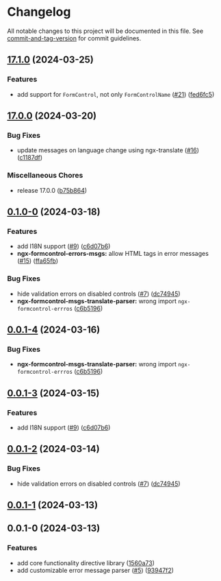 # Changelog

All notable changes to this project will be documented in this file. See [commit-and-tag-version](https://github.com/absolute-version/commit-and-tag-version) for commit guidelines.

## [17.1.0](https://github.com/dgonzalez870/ngx-formcontrol-errors/compare/v17.0.0...v17.1.0) (2024-03-25)


### Features

* add support for `FormControl`, not only `FormControlName` ([#21](https://github.com/dgonzalez870/ngx-formcontrol-errors/issues/21)) ([fed6fc5](https://github.com/dgonzalez870/ngx-formcontrol-errors/commit/fed6fc5444e638c231892a215ce91afccc3c2adb))

## [17.0.0](https://github.com/dgonzalez870/ngx-formcontrol-errors/compare/v0.1.0-0...v17.0.0) (2024-03-20)


### Bug Fixes

* update messages on language change using ngx-translate ([#16](https://github.com/dgonzalez870/ngx-formcontrol-errors/issues/16)) ([c1187df](https://github.com/dgonzalez870/ngx-formcontrol-errors/commit/c1187df1eb65ca37b1f9fe386d0357437df62bca))


### Miscellaneous Chores

* release 17.0.0 ([b75b864](https://github.com/dgonzalez870/ngx-formcontrol-errors/commit/b75b86444841020d0ac706d595320435be23081d))

## [0.1.0-0](https://github.com/dgonzalez870/ngx-formcontrol-errors/compare/v0.0.1-0...v0.1.0-0) (2024-03-18)


### Features

* add I18N support ([#9](https://github.com/dgonzalez870/ngx-formcontrol-errors/issues/9)) ([c6d07b6](https://github.com/dgonzalez870/ngx-formcontrol-errors/commit/c6d07b68d2609b0389c8facf02e97f7998a9c3fd))
* **ngx-formcontrol-errors-msgs:** allow HTML tags in error messages ([#15](https://github.com/dgonzalez870/ngx-formcontrol-errors/issues/15)) ([ffa65fb](https://github.com/dgonzalez870/ngx-formcontrol-errors/commit/ffa65fb847d38208ebf92f28b6a28b5c94869d44))


### Bug Fixes

* hide validation errors on disabled controls ([#7](https://github.com/dgonzalez870/ngx-formcontrol-errors/issues/7)) ([dc74945](https://github.com/dgonzalez870/ngx-formcontrol-errors/commit/dc74945249b8f2c6f0c558bcbf6db58b3200ebf7))
* **ngx-formcontrol-msgs-translate-parser:** wrong import `ngx-formcontrol-errros` ([c6b5196](https://github.com/dgonzalez870/ngx-formcontrol-errors/commit/c6b519659f9482238db97b540bf42f4601a09018))

## [0.0.1-4](https://github.com/dgonzalez870/ngx-formcontrol-errors/compare/v0.0.1-3...v0.0.1-4) (2024-03-16)


### Bug Fixes

* **ngx-formcontrol-msgs-translate-parser:** wrong import `ngx-formcontrol-errros` ([c6b5196](https://github.com/dgonzalez870/ngx-formcontrol-errors/commit/c6b519659f9482238db97b540bf42f4601a09018))

## [0.0.1-3](https://github.com/dgonzalez870/ngx-formcontrol-errors/compare/v0.0.1-2...v0.0.1-3) (2024-03-15)


### Features

* add I18N support ([#9](https://github.com/dgonzalez870/ngx-formcontrol-errors/issues/9)) ([c6d07b6](https://github.com/dgonzalez870/ngx-formcontrol-errors/commit/c6d07b68d2609b0389c8facf02e97f7998a9c3fd))

## [0.0.1-2](https://github.com/dgonzalez870/ngx-formcontrol-errors/compare/v0.0.1-1...v0.0.1-2) (2024-03-14)


### Bug Fixes

* hide validation errors on disabled controls ([#7](https://github.com/dgonzalez870/ngx-formcontrol-errors/issues/7)) ([dc74945](https://github.com/dgonzalez870/ngx-formcontrol-errors/commit/dc74945249b8f2c6f0c558bcbf6db58b3200ebf7))

## [0.0.1-1](https://github.com/dgonzalez870/ngx-formcontrol-errors/compare/v0.0.1-0...v0.0.1-1) (2024-03-13)

## 0.0.1-0 (2024-03-13)


### Features

* add core functionality directive library ([1560a73](https://github.com/dgonzalez870/ngx-formcontrol-errors/commit/1560a735bc4265034bf93060bd503e180285df3d))
* add customizable error message parser ([#5](https://github.com/dgonzalez870/ngx-formcontrol-errors/issues/5)) ([93947f2](https://github.com/dgonzalez870/ngx-formcontrol-errors/commit/93947f2c98e52963fa252d3478a5928a1e2efb31))
